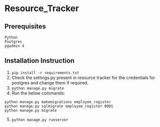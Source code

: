 # Resource_Tracker
## Prerequisites
```
Python
Postgres
pgadmin 4
```
## Installation Instruction
1. ```pip install -r requirements.txt```
2. Check the settings.py present in resource tracker for the credentials for postgres and change them if required.
3. ```python manage.py migrate```
4. Run the below commands: 
```` 
python manage.py makemigrations employee_register
python manage.py sqlmigrate employee_register 0001
python manage.py migrate 
````
5. ```python manage.py runserver```

